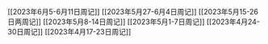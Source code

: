 [[2023年6月5-6月11日周记]]
[[2023年5月27-6月4日周记]]
[[2023年5月15-26日两周记]]
[[2023年5月8-14日周记]]
[[2023年5月1-7日周记]]
[[2023年4月24-30日周记]]
[[2023年4月17-23日周记]]